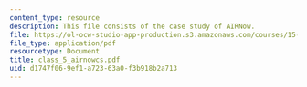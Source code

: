 ```yaml
---
content_type: resource
description: This file consists of the case study of AIRNow.
file: https://ol-ocw-studio-app-production.s3.amazonaws.com/courses/15-568a-practical-information-technology-management-spring-2005/d1747f069ef1a72363a0f3b918b2a713_class_5_airnowcs.pdf
file_type: application/pdf
resourcetype: Document
title: class_5_airnowcs.pdf
uid: d1747f06-9ef1-a723-63a0-f3b918b2a713
---
```

